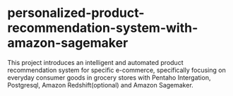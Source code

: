 # personalized-product-recommendation-system-with-amazon-sagemaker
This project introduces an intelligent and automated product recommendation system for specific e-commerce, specifically focusing on everyday consumer goods in grocery stores with Pentaho Intergation, Postgresql, Amazon Redshift(optional) and Amazon Sagemaker.
